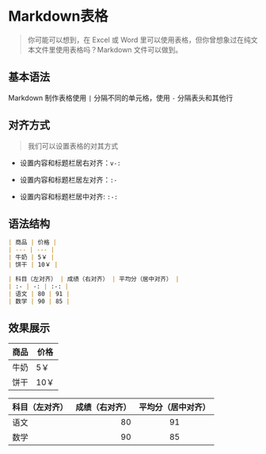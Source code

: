 # Markdown表格

> 你可能可以想到，在 Excel 或 Word 里可以使用表格，但你曾想象过在纯文本文件里使用表格吗？Markdown 文件可以做到。

## 基本语法

Markdown 制作表格使用 `|` 分隔不同的单元格，使用 `-` 分隔表头和其他行

## 对齐方式

> 我们可以设置表格的对其方式

- 设置内容和标题栏居右对齐：`v-:`

- 设置内容和标题栏居左对齐：`:-`

- 设置内容和标题栏居中对齐: `:-:`

## 语法结构

```markdown
| 商品 | 价格 |
| --- | --- |
| 牛奶 | 5￥ |
| 饼干 | 10￥ |

| 科目（左对齐） | 成绩（右对齐） | 平均分（居中对齐） |
| :- | -: | :-: |
| 语文 | 80 | 91 |
| 数学 | 90 | 85 |
```

## 效果展示

| 商品 | 价格 |
| ---- | ---- |
| 牛奶 | 5￥  |
| 饼干 | 10￥ |

| 科目（左对齐） | 成绩（右对齐） | 平均分（居中对齐） |
| :------------- | -------------: | :----------------: |
| 语文           |             80 |         91         |
| 数学           |             90 |         85         |